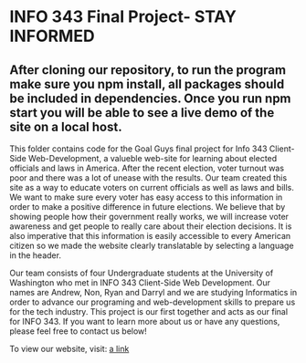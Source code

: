 # INFO 343 Final Project- STAY INFORMED
## After cloning our repository, to run the program make sure you npm install, all packages should be included in dependencies. Once you run npm start you will be able to see a live demo of the site on a local host. 

This folder contains code for the Goal Guys final project for Info 343 Client-Side Web-Development, a valueble web-site for learning about elected officials and laws in America. After the recent election, voter turnout was poor and there was a lot of unease with the results. Our team created this site as a way to educate voters on current officials as well as laws and bills. We want to make sure every voter has easy access to this information in order to make a positive difference in future elections. We believe that by showing people how their government really works, we will increase voter awareness and get people to really care about their election decisions. It is also imperative that this information is easily accessible to every American citizen so we made the website clearly translatable by selecting a language in the header.  

Our team consists of four Undergraduate students at the University of Washington who met in INFO 343 Client-Side Web Development. Our names are Andrew, Non, Ryan and Darryl and we are studying Informatics in order to advance our programing and web-development skills to prepare us for the tech industry. This project is our first together and acts as our final for INFO 343. If you want to learn more about us or have any questions, please feel free to contact us below!

To view our website, visit: [a link](https://info343-au16.github.io/challenges-andrewmahoneyf/final-project/build)

